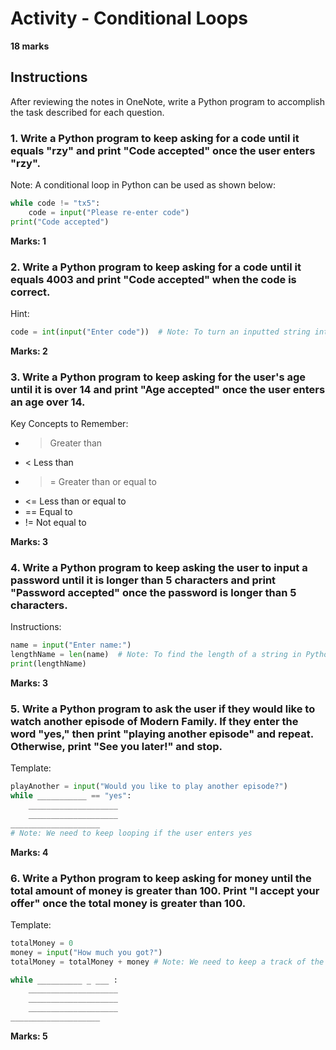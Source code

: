 # Activity - Conditional Loops
**18 marks**

## Instructions
After reviewing the notes in OneNote, write a Python program to accomplish the task described for each question.

### 1. Write a Python program to keep asking for a code until it equals "rzy" and print "Code accepted" once the user enters "rzy".

Note: A conditional loop in Python can be used as shown below:
```python
while code != "tx5":
    code = input("Please re-enter code")
print("Code accepted")
```
**Marks: 1**

### 2. Write a Python program to keep asking for a code until it equals 4003 and print "Code accepted" when the code is correct.

Hint:
```python
code = int(input("Enter code"))  # Note: To turn an inputted string into an integer
```
**Marks: 2**

### 3. Write a Python program to keep asking for the user's age until it is over 14 and print "Age accepted" once the user enters an age over 14.

Key Concepts to Remember:
- > Greater than
- < Less than
- >= Greater than or equal to
- <= Less than or equal to
- == Equal to
- != Not equal to

**Marks: 3**

### 4. Write a Python program to keep asking the user to input a password until it is longer than 5 characters and print "Password accepted" once the password is longer than 5 characters.

Instructions:
```python
name = input("Enter name:")
lengthName = len(name)  # Note: To find the length of a string in Python. For example, "Sam" would output 3
print(lengthName)
```
**Marks: 3**

### 5. Write a Python program to ask the user if they would like to watch another episode of Modern Family. If they enter the word "yes," then print "playing another episode" and repeat. Otherwise, print "See you later!" and stop.

Template:
```python
playAnother = input("Would you like to play another episode?")
while ___________ == "yes":
    ____________________
    ____________________
____________________
# Note: We need to keep looping if the user enters yes
```
**Marks: 4**

### 6. Write a Python program to keep asking for money until the total amount of money is greater than 100. Print "I accept your offer" once the total money is greater than 100.

Template:
```python
totalMoney = 0
money = input("How much you got?")
totalMoney = totalMoney + money # Note: We need to keep a track of the total amount of money the user offers

while __________ _ ___ :
    ____________________
    ____________________
    ____________________
____________________
```
**Marks: 5**